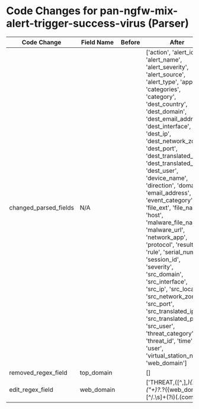 # Code Changes for pan-ngfw-mix-alert-trigger-success-virus (Parser)

| Code Change | Field Name | Before | After |
|-------------|------------|--------|-------|
| changed_parsed_fields | N/A |  | ['action', 'alert_id', 'alert_name', 'alert_severity', 'alert_source', 'alert_type', 'app', 'categories', 'category', 'dest_country', 'dest_domain', 'dest_email_address', 'dest_interface', 'dest_ip', 'dest_network_zone', 'dest_port', 'dest_translated_ip', 'dest_translated_port', 'dest_user', 'device_name', 'direction', 'domain', 'email_address', 'event_category', 'file_ext', 'file_name', 'host', 'malware_file_name', 'malware_url', 'network_app', 'protocol', 'result', 'rule', 'serial_num', 'session_id', 'severity', 'src_domain', 'src_interface', 'src_ip', 'src_location', 'src_network_zone', 'src_port', 'src_translated_ip', 'src_translated_port', 'src_user', 'threat_category', 'threat_id', 'time', 'url', 'user', 'virtual_station_name', 'web_domain'] |
| removed_regex_field | top_domain |  | [] |
| edit_regex_field | web_domain |  | ['THREAT,([^,]*,){27}\\?("+)?.*?({web_domain}[^\/\.\s]+(?i)(\.(com|net|info|edu|org|gov|co|jp|ru|de|ir|it|in|fr|info|pl|nl|es|gr|cz|eu|tv|me|jp|ca|cn|uk|my|cc|id|us|nz|biz|club|io|gg|fi|au|st|tw|asia|sg|ie|li|za|ai|ms|mx))+)[\\\/\s:"]', 'THREAT,([^,]*,){27}\\?("+)?.*?({web_domain}[^\/\.\s]+(?i)(\.(com|net|info|edu|org|gov|co|jp|ru|de|ir|it|in|fr|info|pl|nl|es|gr|cz|eu|tv|me|jp|ca|cn|uk|my|cc|id|us|nz|biz|club|io|gg|fi|au|st|tw|asia|sg|ie|li|za|ai|ms|mx))+)[\\\/\s:"]'] |